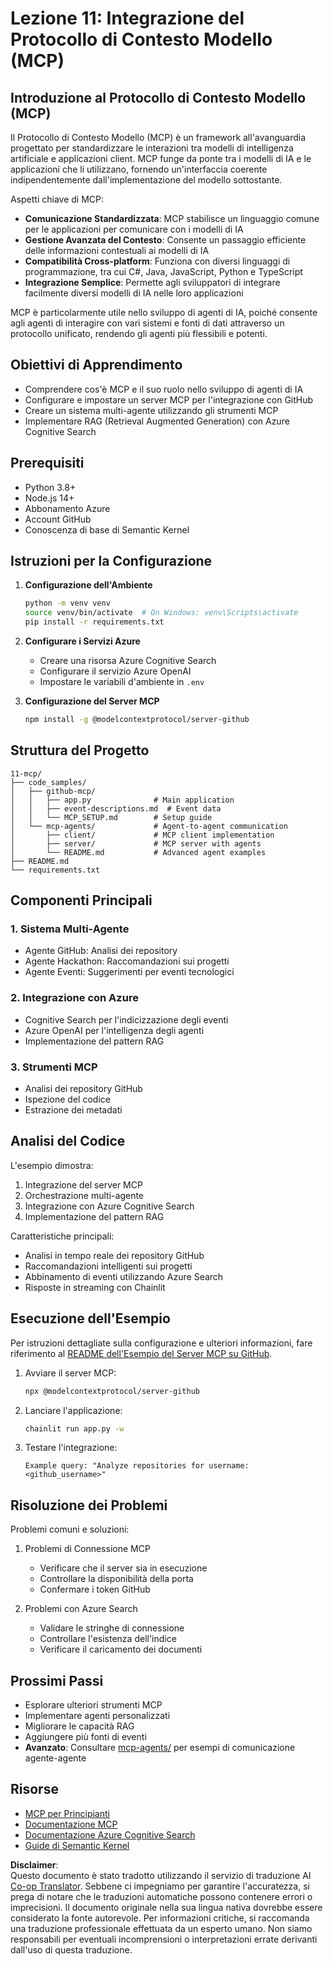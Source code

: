 <!--
CO_OP_TRANSLATOR_METADATA:
{
  "original_hash": "e255edb8423b34b4bba20263ef38f208",
  "translation_date": "2025-07-24T08:17:22+00:00",
  "source_file": "11-mcp/README.md",
  "language_code": "it"
}
-->
# Lezione 11: Integrazione del Protocollo di Contesto Modello (MCP)

## Introduzione al Protocollo di Contesto Modello (MCP)

Il Protocollo di Contesto Modello (MCP) è un framework all'avanguardia progettato per standardizzare le interazioni tra modelli di intelligenza artificiale e applicazioni client. MCP funge da ponte tra i modelli di IA e le applicazioni che li utilizzano, fornendo un'interfaccia coerente indipendentemente dall'implementazione del modello sottostante.

Aspetti chiave di MCP:

- **Comunicazione Standardizzata**: MCP stabilisce un linguaggio comune per le applicazioni per comunicare con i modelli di IA
- **Gestione Avanzata del Contesto**: Consente un passaggio efficiente delle informazioni contestuali ai modelli di IA
- **Compatibilità Cross-platform**: Funziona con diversi linguaggi di programmazione, tra cui C#, Java, JavaScript, Python e TypeScript
- **Integrazione Semplice**: Permette agli sviluppatori di integrare facilmente diversi modelli di IA nelle loro applicazioni

MCP è particolarmente utile nello sviluppo di agenti di IA, poiché consente agli agenti di interagire con vari sistemi e fonti di dati attraverso un protocollo unificato, rendendo gli agenti più flessibili e potenti.

## Obiettivi di Apprendimento
- Comprendere cos'è MCP e il suo ruolo nello sviluppo di agenti di IA
- Configurare e impostare un server MCP per l'integrazione con GitHub
- Creare un sistema multi-agente utilizzando gli strumenti MCP
- Implementare RAG (Retrieval Augmented Generation) con Azure Cognitive Search

## Prerequisiti
- Python 3.8+
- Node.js 14+
- Abbonamento Azure
- Account GitHub
- Conoscenza di base di Semantic Kernel

## Istruzioni per la Configurazione

1. **Configurazione dell'Ambiente**
   ```bash
   python -m venv venv
   source venv/bin/activate  # On Windows: venv\Scripts\activate
   pip install -r requirements.txt
   ```

2. **Configurare i Servizi Azure**
   - Creare una risorsa Azure Cognitive Search
   - Configurare il servizio Azure OpenAI
   - Impostare le variabili d'ambiente in `.env`

3. **Configurazione del Server MCP**
   ```bash
   npm install -g @modelcontextprotocol/server-github
   ```

## Struttura del Progetto

```
11-mcp/
├── code_samples/
│   ├── github-mcp/
│   │   ├── app.py              # Main application
│   │   ├── event-descriptions.md  # Event data
│   │   └── MCP_SETUP.md        # Setup guide
│   └── mcp-agents/             # Agent-to-agent communication
│       ├── client/             # MCP client implementation
│       ├── server/             # MCP server with agents
│       └── README.md           # Advanced agent examples
├── README.md
└── requirements.txt
```

## Componenti Principali

### 1. Sistema Multi-Agente
- Agente GitHub: Analisi dei repository
- Agente Hackathon: Raccomandazioni sui progetti
- Agente Eventi: Suggerimenti per eventi tecnologici

### 2. Integrazione con Azure
- Cognitive Search per l'indicizzazione degli eventi
- Azure OpenAI per l'intelligenza degli agenti
- Implementazione del pattern RAG

### 3. Strumenti MCP
- Analisi dei repository GitHub
- Ispezione del codice
- Estrazione dei metadati

## Analisi del Codice

L'esempio dimostra:
1. Integrazione del server MCP
2. Orchestrazione multi-agente
3. Integrazione con Azure Cognitive Search
4. Implementazione del pattern RAG

Caratteristiche principali:
- Analisi in tempo reale dei repository GitHub
- Raccomandazioni intelligenti sui progetti
- Abbinamento di eventi utilizzando Azure Search
- Risposte in streaming con Chainlit

## Esecuzione dell'Esempio

Per istruzioni dettagliate sulla configurazione e ulteriori informazioni, fare riferimento al [README dell'Esempio del Server MCP su GitHub](./code_samples/github-mcp/README.md).

1. Avviare il server MCP:
   ```bash
   npx @modelcontextprotocol/server-github
   ```

2. Lanciare l'applicazione:
   ```bash
   chainlit run app.py -w
   ```

3. Testare l'integrazione:
   ```
   Example query: "Analyze repositories for username: <github_username>"
   ```

## Risoluzione dei Problemi

Problemi comuni e soluzioni:
1. Problemi di Connessione MCP
   - Verificare che il server sia in esecuzione
   - Controllare la disponibilità della porta
   - Confermare i token GitHub

2. Problemi con Azure Search
   - Validare le stringhe di connessione
   - Controllare l'esistenza dell'indice
   - Verificare il caricamento dei documenti

## Prossimi Passi
- Esplorare ulteriori strumenti MCP
- Implementare agenti personalizzati
- Migliorare le capacità RAG
- Aggiungere più fonti di eventi
- **Avanzato**: Consultare [mcp-agents/](../../../11-mcp/code_samples/mcp-agents) per esempi di comunicazione agente-agente

## Risorse
- [MCP per Principianti](https://aka.ms/mcp-for-beginners)  
- [Documentazione MCP](https://github.com/microsoft/semantic-kernel/tree/main/python/semantic-kernel/semantic_kernel/connectors/mcp)
- [Documentazione Azure Cognitive Search](https://learn.microsoft.com/azure/search/)
- [Guide di Semantic Kernel](https://learn.microsoft.com/semantic-kernel/)

**Disclaimer**:  
Questo documento è stato tradotto utilizzando il servizio di traduzione AI [Co-op Translator](https://github.com/Azure/co-op-translator). Sebbene ci impegniamo per garantire l'accuratezza, si prega di notare che le traduzioni automatiche possono contenere errori o imprecisioni. Il documento originale nella sua lingua nativa dovrebbe essere considerato la fonte autorevole. Per informazioni critiche, si raccomanda una traduzione professionale effettuata da un esperto umano. Non siamo responsabili per eventuali incomprensioni o interpretazioni errate derivanti dall'uso di questa traduzione.